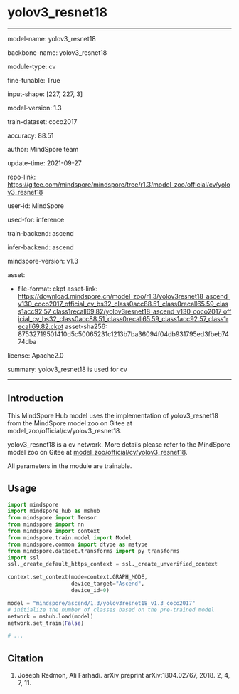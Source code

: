 # yolov3_resnet18

---

model-name: yolov3_resnet18

backbone-name: yolov3_resnet18

module-type: cv

fine-tunable: True

input-shape: [227, 227, 3]

model-version: 1.3

train-dataset: coco2017

accuracy: 88.51

author: MindSpore team

update-time: 2021-09-27

repo-link: <https://gitee.com/mindspore/mindspore/tree/r1.3/model_zoo/official/cv/yolov3_resnet18>

user-id: MindSpore

used-for: inference

train-backend: ascend

infer-backend: ascend

mindspore-version: v1.3

asset:

-
    file-format: ckpt
    asset-link: <https://download.mindspore.cn/model_zoo/r1.3/yolov3resnet18_ascend_v130_coco2017_official_cv_bs32_class0acc88.51_class0recall65.59_class1acc92.57_class1recall69.82/yolov3resnet18_ascend_v130_coco2017_official_cv_bs32_class0acc88.51_class0recall65.59_class1acc92.57_class1recall69.82.ckpt>
    asset-sha256: 87532719501410d5c50065231c1213b7ba36094f04db931795ed3fbeb7474dba

license: Apache2.0

summary: yolov3_resnet18 is used for cv

---

## Introduction

This MindSpore Hub model uses the implementation of yolov3_resnet18 from the MindSpore model zoo on Gitee at model_zoo/official/cv/yolov3_resnet18.

yolov3_resnet18 is a cv network. More details please refer to the MindSpore model zoo on Gitee at [model_zoo/official/cv/yolov3_resnet18](https://gitee.com/mindspore/mindspore/blob/r1.3/model_zoo/official/cv/yolov3_resnet18/README.md).

All parameters in the module are trainable.

## Usage

```python
import mindspore
import mindspore_hub as mshub
from mindspore import Tensor
from mindspore import nn
from mindspore import context
from mindspore.train.model import Model
from mindspore.common import dtype as mstype
from mindspore.dataset.transforms import py_transforms
import ssl
ssl._create_default_https_context = ssl._create_unverified_context

context.set_context(mode=context.GRAPH_MODE,
                    device_target="Ascend",
                    device_id=0)

model = "mindspore/ascend/1.3/yolov3resnet18_v1.3_coco2017"
# initialize the number of classes based on the pre-trained model
network = mshub.load(model)
network.set_train(False)

# ...
```

## Citation

1. Joseph Redmon, Ali Farhadi. arXiv preprint arXiv:1804.02767, 2018. 2, 4, 7, 11.
